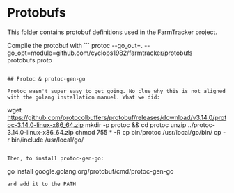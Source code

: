 # Protobufs

This folder contains protobuf definitions used in the FarmTracker project.

Compile the protobuf with ```
protoc --go_out=. --go_opt=module=github.com/cyclops1982/farmtracker/protobufs protobufs.proto
```. This will make the file in the same directory.

## Protoc & protoc-gen-go

Protoc wasn't super easy to get going. No clue why this is not aligned with the golang installation manuel. What we did:
```
wget https://github.com/protocolbuffers/protobuf/releases/download/v3.14.0/protoc-3.14.0-linux-x86_64.zip
mkdir -p protoc && cd protoc
unzip ../protoc-3.14.0-linux-x86_64.zip
chmod 755 * -R
cp bin/protoc /usr/local/go/bin/
cp -r bin/include /usr/local/go/
```

Then, to install protoc-gen-go:
```
go install google.golang.org/protobuf/cmd/protoc-gen-go
```
and add it to the PATH
